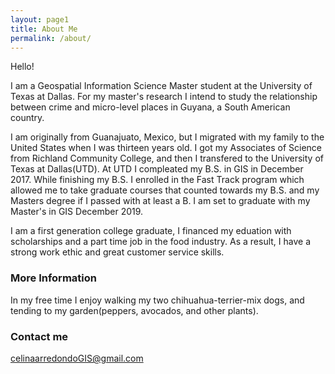 ```yaml
---
layout: page1
title: About Me
permalink: /about/
---
```


Hello!

I am a Geospatial Information Science Master student at the University of Texas at Dallas. For my master's research I intend to study the relationship between crime and micro-level places in Guyana, a South American country.

I am originally from Guanajuato, Mexico, but I migrated with my family to the United States when I was thirteen years old. I got my Associates of Science from Richland Community College, and then I transfered to the University of Texas at Dallas(UTD). At UTD I compleated my B.S. in GIS in December 2017. While finishing my B.S. I enrolled in the Fast Track program which allowed me to take graduate courses that counted towards my B.S. and my Masters degree if I passed with at least a B. I am set to graduate with my Master's in GIS December 2019. 

I am a first generation college graduate, I financed my eduation with scholarships and a part time job in the food industry. As a result, I have a strong work ethic and great customer service skills. 

### More Information

In my free time I enjoy walking my two chihuahua-terrier-mix dogs, and tending to my garden(peppers, avocados, and other plants). 

### Contact me

[celinaarredondoGIS@gmail.com](mailto:celinaarredondoGIS@gmail.com)
